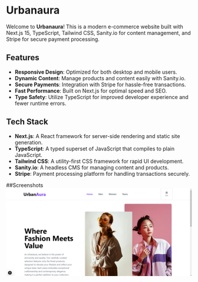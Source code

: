 # Urbanaura

Welcome to **Urbanaura**! This is a modern e-commerce website built with Next.js 15, TypeScript, Tailwind CSS, Sanity.io for content management, and Stripe for secure payment processing.

## Features

- **Responsive Design**: Optimized for both desktop and mobile users.
- **Dynamic Content**: Manage products and content easily with Sanity.io.
- **Secure Payments**: Integration with Stripe for hassle-free transactions.
- **Fast Performance**: Built on Next.js for optimal speed and SEO.
- **Type Safety**: Utilize TypeScript for improved developer experience and fewer runtime errors.

## Tech Stack

- **Next.js**: A React framework for server-side rendering and static site generation.
- **TypeScript**: A typed superset of JavaScript that compiles to plain JavaScript.
- **Tailwind CSS**: A utility-first CSS framework for rapid UI development.
- **Sanity.io**: A headless CMS for managing content and products.
- **Stripe**: Payment processing platform for handling transactions securely.

##Screenshots
![alt text](homePage.png)

